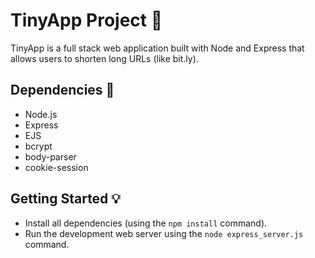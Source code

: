 # TinyApp Project 🔗

TinyApp is a full stack web application built with Node and Express that allows users to shorten long URLs (like bit.ly).


## Dependencies 🤖

- Node.js
- Express
- EJS
- bcrypt
- body-parser
- cookie-session

## Getting Started 💡

- Install all dependencies (using the `npm install` command).
- Run the development web server using the `node express_server.js` command.
